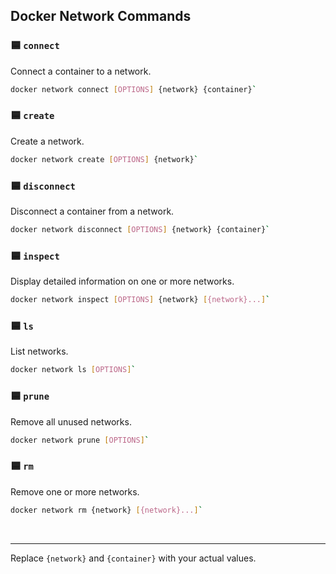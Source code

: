 ## Docker Network Commands

### 🟦 `connect`
Connect a container to a network.
```bash
docker network connect [OPTIONS] {network} {container}`
```

### 🟦 `create`
Create a network.
```bash
docker network create [OPTIONS] {network}`
```

### 🟦 `disconnect`
Disconnect a container from a network.
```bash
docker network disconnect [OPTIONS] {network} {container}`
```

### 🟦 `inspect`
Display detailed information on one or more networks.
```bash
docker network inspect [OPTIONS] {network} [{network}...]`
```

### 🟦 `ls`
List networks.
```bash
docker network ls [OPTIONS]`
```

### 🟦 `prune`
Remove all unused networks.
```bash
docker network prune [OPTIONS]`
```

### 🟦 `rm`
Remove one or more networks.
```bash
docker network rm {network} [{network}...]`
```

<br>

--- 

Replace `{network}` and `{container}` with your actual values.
